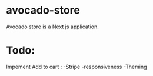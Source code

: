 # avocado-store

Avocado store is a Next js application.

# Todo:

Impement Add to cart :
-Stripe
-responsiveness
-Theming
